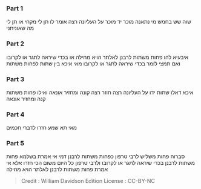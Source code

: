 
### Part 1
שוה שש בחמש מי נתאנה מוכר יד מוכר על העליונה רצה אומר לו תן לי מקחי או תן לי מה שאוניתני

### Part 2
איבעיא להו פחות משתות לרבנן לאלתר הויא מחילה או בכדי שיראה לתגר או לקרובו ואם תמצי לומר בכדי שיראה לתגר או לקרובו מאי איכא בין שתות לפחות משתות

### Part 3
איכא דאלו שתות ידו על העליונה רצה חוזר רצה קונה ומחזיר אונאה ואילו פחות משתות קנה ומחזיר אונאה

### Part 4
מאי תא שמע חזרו לדברי חכמים

### Part 5
סברוה פחות משליש לרבי טרפון כפחות משתות לרבנן דמי אי אמרת בשלמא פחות משתות לרבנן בכדי שיראה לתגר או לקרובו ולרבי טרפון כל היום משום הכי חזרו אלא אי אמרת פחות משתות לרבנן לאלתר הויא מחילה

>Credit : William Davidson Edition
>License : CC-BY-NC